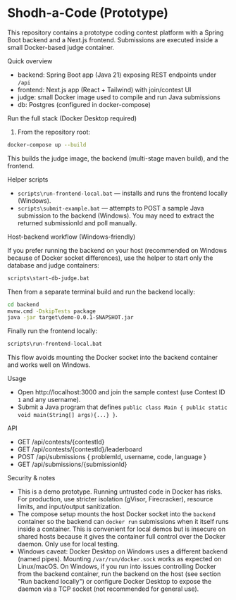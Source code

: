 # Shodh-a-Code (Prototype)

This repository contains a prototype coding contest platform with a Spring Boot backend and a Next.js frontend. Submissions are executed inside a small Docker-based judge container.

Quick overview

- backend: Spring Boot app (Java 21) exposing REST endpoints under `/api`
- frontend: Next.js app (React + Tailwind) with join/contest UI
- judge: small Docker image used to compile and run Java submissions
- db: Postgres (configured in docker-compose)

Run the full stack (Docker Desktop required)

1. From the repository root:

```bash
docker-compose up --build
```

This builds the judge image, the backend (multi-stage maven build), and the frontend.

Helper scripts

- `scripts\run-frontend-local.bat` — installs and runs the frontend locally (Windows).
- `scripts\submit-example.bat` — attempts to POST a sample Java submission to the backend (Windows). You may need to extract the returned submissionId and poll manually.

Host-backend workflow (Windows-friendly)

If you prefer running the backend on your host (recommended on Windows because of Docker socket differences), use the helper to start only the database and judge containers:

```cmd
scripts\start-db-judge.bat
```

Then from a separate terminal build and run the backend locally:

```cmd
cd backend
mvnw.cmd -DskipTests package
java -jar target\demo-0.0.1-SNAPSHOT.jar
```

Finally run the frontend locally:

```cmd
scripts\run-frontend-local.bat
```

This flow avoids mounting the Docker socket into the backend container and works well on Windows.

Usage

- Open http://localhost:3000 and join the sample contest (use Contest ID `1` and any username).
- Submit a Java program that defines `public class Main { public static void main(String[] args){...} }`.

API

- GET /api/contests/{contestId}
- GET /api/contests/{contestId}/leaderboard
- POST /api/submissions { problemId, username, code, language }
- GET /api/submissions/{submissionId}

Security & notes

- This is a demo prototype. Running untrusted code in Docker has risks. For production, use stricter isolation (gVisor, Firecracker), resource limits, and input/output sanitization.
- The compose setup mounts the host Docker socket into the `backend` container so the backend can `docker run` submissions when it itself runs inside a container. This is convenient for local demos but is insecure on shared hosts because it gives the container full control over the Docker daemon. Only use for local testing.
- Windows caveat: Docker Desktop on Windows uses a different backend (named pipes). Mounting `/var/run/docker.sock` works as expected on Linux/macOS. On Windows, if you run into issues controlling Docker from the backend container, run the backend on the host (see section "Run backend locally") or configure Docker Desktop to expose the daemon via a TCP socket (not recommended for general use).
